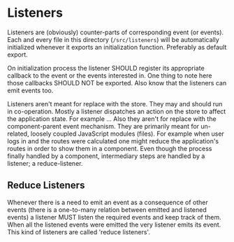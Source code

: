 # Listeners

Listeners are (obviously) counter-parts of corresponding event (or events). Each and every file
in this directory (`/src/listeners`) will be automatically initialized whenever it exports an
initialization function. Preferably as default export.

On initialization process the listener SHOULD register its appropriate callback to the event or
the events interested in. One thing to note here those callbacks SHOULD NOT be exported. Also know
that the listeners can emit events too.

Listeners aren't meant for replace with the store. They may and should run in co-operation. Mostly
a listener dispatches an action on the store to affect the application state. For example ...
Also they aren't for replace with the component-parent event mechanism. They are primarily meant
for un-related, loosely coupled JavaScript modules (files). For example when user logs in and
the routes were calculated one might reduce the application's routes in order to show them in a
component. Even though the process finally handled by a component, intermediary steps are handled
by a listener; a reduce-listener.

## Reduce Listeners

Whenever there is a need to emit an event as a consequence of other events (there is a one-to-many
relation between emitted and listened events) a listener MUST listen the required events and keep
track of them. When all the listened events were emitted the very listener emits its event. This
kind of listeners are called 'reduce listeners'.
